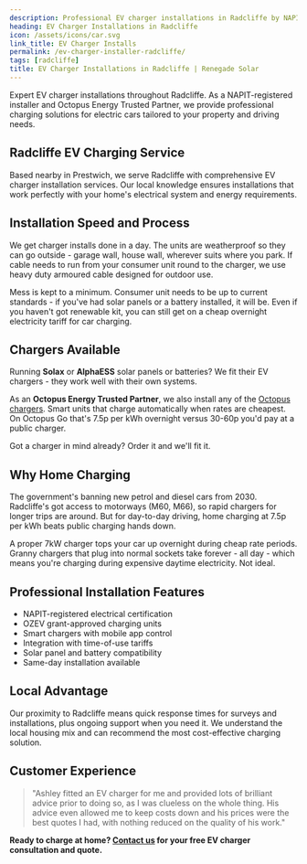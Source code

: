 ```yaml
---
description: Professional EV charger installations in Radcliffe by NAPIT-registered electrician. Smart charging solutions with solar panel integration available.
heading: EV Charger Installations in Radcliffe
icon: /assets/icons/car.svg
link_title: EV Charger Installs
permalink: /ev-charger-installer-radcliffe/
tags: [radcliffe]
title: EV Charger Installations in Radcliffe | Renegade Solar
---
```


Expert EV charger installations throughout Radcliffe. As a NAPIT-registered installer and Octopus Energy Trusted Partner, we provide professional charging solutions for electric cars tailored to your property and driving needs.

## Radcliffe EV Charging Service

Based nearby in Prestwich, we serve Radcliffe with comprehensive EV charger installation services. Our local knowledge ensures installations that work perfectly with your home's electrical system and energy requirements.

## Installation Speed and Process

We get charger installs done in a day. The units are weatherproof so they can go outside - garage wall, house wall, wherever suits where you park. If cable needs to run from your consumer unit round to the charger, we use heavy duty armoured cable designed for outdoor use.

Mess is kept to a minimum. Consumer unit needs to be up to current standards - if you've had solar panels or a battery installed, it will be. Even if you haven't got renewable kit, you can still get on a cheap overnight electricity tariff for car charging.

## Chargers Available

Running **Solax** or **AlphaESS** solar panels or batteries? We fit their EV chargers - they work well with their own systems.

As an **Octopus Energy Trusted Partner**, we also install any of the [Octopus chargers](https://octopus.energy/get-an-ev-charger/). Smart units that charge automatically when rates are cheapest. On Octopus Go that's 7.5p per kWh overnight versus 30-60p you'd pay at a public charger.

Got a charger in mind already? Order it and we'll fit it.

## Why Home Charging

The government's banning new petrol and diesel cars from 2030. Radcliffe's got access to motorways (M60, M66), so rapid chargers for longer trips are around. But for day-to-day driving, home charging at 7.5p per kWh beats public charging hands down.

A proper 7kW charger tops your car up overnight during cheap rate periods. Granny chargers that plug into normal sockets take forever - all day - which means you're charging during expensive daytime electricity. Not ideal.

## Professional Installation Features

- NAPIT-registered electrical certification
- OZEV grant-approved charging units
- Smart chargers with mobile app control
- Integration with time-of-use tariffs
- Solar panel and battery compatibility
- Same-day installation available

## Local Advantage

Our proximity to Radcliffe means quick response times for surveys and installations, plus ongoing support when you need it. We understand the local housing mix and can recommend the most cost-effective charging solution.

## Customer Experience

> "Ashley fitted an EV charger for me and provided lots of brilliant advice prior to doing so, as I was clueless on the whole thing. His advice even allowed me to keep costs down and his prices were the best quotes I had, with nothing reduced on the quality of his work."

**Ready to charge at home? [Contact us](/contact/) for your free EV charger consultation and quote.**
